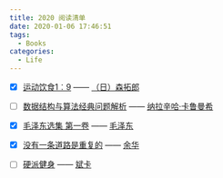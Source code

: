```yaml
---
title: 2020 阅读清单
date: 2020-01-06 17:46:51
tags:
  - Books
categories:
  - Life
---
```




<!-- more -->



* [x] [运动饮食1︰9](https://book.douban.com/subject/26427528/) —— [（日）森拓郎](https://book.douban.com/search/森拓郎)
* [ ] [数据结构与算法经典问题解析](https://book.douban.com/subject/26834485/) —— [纳拉辛哈·卡鲁曼希](https://book.douban.com/search/纳拉辛哈·卡鲁曼希)
* [x] [毛泽东选集 第一卷](https://book.douban.com/subject/1139360/) —— [毛泽东](https://book.douban.com/search/毛泽东)
* [x] [没有一条道路是重复的](https://book.douban.com/subject/20397289/) —— [余华](https://book.douban.com/author/4503668/)
* [ ] [硬派健身](https://book.douban.com/subject/26359758/) —— [斌卡](https://book.douban.com/author/287409/)

